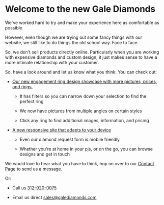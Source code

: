 # Welcome to the new Gale Diamonds

We've worked hard to try and make your experience here as comfortable as possible.

However, even though we are trying out some fancy things with our website, we still like to do things the old school way. Face to face.

So, we don't sell products directly online. Particularly when you are working with expensive diamonds and custom design, it just makes sense to have a more intimate relationship with your customer.

So, have a look around and let us know what you think. You can check out:

* [Our new engagement ring design showcase with more pictures, prices, and rings.](/engagement-rings/)

  * It has filters so you can narrow down your selection to find the perfect ring

  * We now have pictures from multiple angles on certain styles

  * Click any ring to find additional images, information, and pricing


* [A new responsive site that adapts to your device](/diamonds/quote/)

  * Even our diamond request form is mobile friendly

  * Whether you're at home in your pjs, or on the go, you can browse designs and get in touch

We would love to hear what you have to think, hop on over to our [Contact Page](/contact/) to send us a message.

Or:

* Call us [312-920-0075](tel:+13129200075)

* Email us direct [sales@galediamonds.com](mailto:sales@galediamonds.com)
